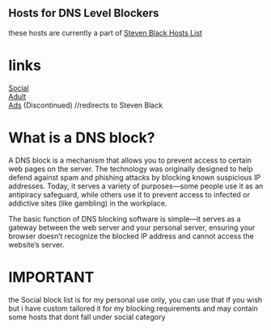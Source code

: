 ## Hosts for DNS Level Blockers

these hosts are currently a part of [Steven Black Hosts List](https://github.com/StevenBlack/hosts)

# links

[Social](https://raw.githubusercontent.com/brijrajparmar27/host-sources/master/Social/hosts) <br>
[Adult](https://raw.githubusercontent.com/brijrajparmar27/host-sources/master/Porn/hosts) <br>
[Ads](https://raw.githubusercontent.com/StevenBlack/hosts/master/hosts) (Discontinued) //redirects to Steven Black

# What is a DNS block?

A DNS block is a mechanism that allows you to prevent access to certain web pages on the server. The technology was originally designed to help defend against spam and phishing attacks by blocking known suspicious IP addresses. Today, it serves a variety of purposes—some people use it as an antipiracy safeguard, while others use it to prevent access to infected or addictive sites (like gambling) in the workplace.<br>

The basic function of DNS blocking software is simple—it serves as a gateway between the web server and your personal server, ensuring your browser doesn’t recognize the blocked IP address and cannot access the website’s server.

# IMPORTANT

the Social block list is for my personal use only, you can use that if you wish but i have custom tailored it for my blocking requirements and may contain some hosts that dont fall under social category 
